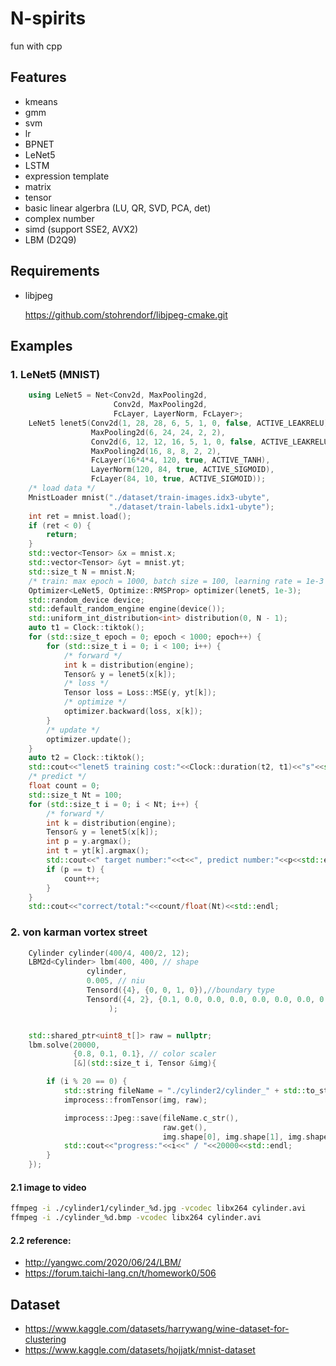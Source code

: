# N-spirits
fun with cpp

## Features

- kmeans
- gmm
- svm
- lr
- BPNET
- LeNet5
- LSTM
- expression template
- matrix
- tensor
- basic linear algerbra (LU, QR, SVD, PCA, det)
- complex number
- simd (support SSE2, AVX2)
- LBM (D2Q9)

## Requirements

- libjpeg

  https://github.com/stohrendorf/libjpeg-cmake.git

## Examples

### 1. LeNet5 (MNIST)

```c++
    using LeNet5 = Net<Conv2d, MaxPooling2d,
                       Conv2d, MaxPooling2d,
                       FcLayer, LayerNorm, FcLayer>;
    LeNet5 lenet5(Conv2d(1, 28, 28, 6, 5, 1, 0, false, ACTIVE_LEAKRELU),
                  MaxPooling2d(6, 24, 24, 2, 2),
                  Conv2d(6, 12, 12, 16, 5, 1, 0, false, ACTIVE_LEAKRELU),
                  MaxPooling2d(16, 8, 8, 2, 2),
                  FcLayer(16*4*4, 120, true, ACTIVE_TANH),
                  LayerNorm(120, 84, true, ACTIVE_SIGMOID),
                  FcLayer(84, 10, true, ACTIVE_SIGMOID));
    /* load data */
    MnistLoader mnist("./dataset/train-images.idx3-ubyte",
                      "./dataset/train-labels.idx1-ubyte");
    int ret = mnist.load();
    if (ret < 0) {
        return;
    }   
    std::vector<Tensor> &x = mnist.x;
    std::vector<Tensor> &yt = mnist.yt;
    std::size_t N = mnist.N;
    /* train: max epoch = 1000, batch size = 100, learning rate = 1e-3 */
    Optimizer<LeNet5, Optimize::RMSProp> optimizer(lenet5, 1e-3);
    std::random_device device;
    std::default_random_engine engine(device());
    std::uniform_int_distribution<int> distribution(0, N - 1);
    auto t1 = Clock::tiktok();
    for (std::size_t epoch = 0; epoch < 1000; epoch++) {
        for (std::size_t i = 0; i < 100; i++) {
            /* forward */
            int k = distribution(engine);
            Tensor& y = lenet5(x[k]);
            /* loss */
            Tensor loss = Loss::MSE(y, yt[k]);
            /* optimize */
            optimizer.backward(loss, x[k]);
        }
        /* update */
        optimizer.update();
    }
    auto t2 = Clock::tiktok();
    std::cout<<"lenet5 training cost:"<<Clock::duration(t2, t1)<<"s"<<std::endl;
    /* predict */
    float count = 0;
    std::size_t Nt = 100;
    for (std::size_t i = 0; i < Nt; i++) {
        /* forward */
        int k = distribution(engine);
        Tensor& y = lenet5(x[k]);
        int p = y.argmax();
        int t = yt[k].argmax();
        std::cout<<" target number:"<<t<<", predict number:"<<p<<std::endl;
        if (p == t) {
            count++;
        }
    }
    std::cout<<"correct/total:"<<count/float(Nt)<<std::endl;
```

### 2.  von karman vortex street

```c++
    Cylinder cylinder(400/4, 400/2, 12);
    LBM2d<Cylinder> lbm(400, 400, // shape
                 cylinder,
                 0.005, // niu
                 Tensord({4}, {0, 0, 1, 0}),//boundary type
                 Tensord({4, 2}, {0.1, 0.0, 0.0, 0.0, 0.0, 0.0, 0.0, 0.0})// boundary value
                      );


    std::shared_ptr<uint8_t[]> raw = nullptr;
    lbm.solve(20000,
              {0.8, 0.1, 0.1}, // color scaler
              [&](std::size_t i, Tensor &img){

        if (i % 20 == 0) {
            std::string fileName = "./cylinder2/cylinder_" + std::to_string(i/20) + ".jpg";
            improcess::fromTensor(img, raw);

            improcess::Jpeg::save(fileName.c_str(),
                                  raw.get(),
                                  img.shape[0], img.shape[1], img.shape[2]);
            std::cout<<"progress:"<<i<<" / "<<20000<<std::endl;
        }
    });
```

#### 2.1 image to video

```sh
ffmpeg -i ./cylinder1/cylinder_%d.jpg -vcodec libx264 cylinder.avi
ffmpeg -i ./cylinder_%d.bmp -vcodec libx264 cylinder.avi
```

#### 2.2 reference:

- http://yangwc.com/2020/06/24/LBM/
- https://forum.taichi-lang.cn/t/homework0/506

## Dataset

- https://www.kaggle.com/datasets/harrywang/wine-dataset-for-clustering
- https://www.kaggle.com/datasets/hojjatk/mnist-dataset

